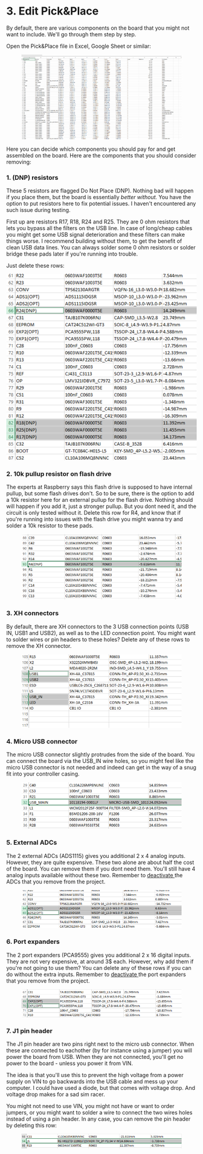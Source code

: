 # 3. Edit Pick\&Place

By default, there are various components on the board that you might not want to include. We'll go through them step by step.

Open the Pick\&Place file in Excel, Google Sheet or similar:

<figure><img src="../../../.gitbook/assets/image (17).png" alt=""><figcaption></figcaption></figure>

Here you can decide which components you should pay for and get assembled on the board. Here are the components that you should consider removing:

### 1. (DNP) resistors

These 5 resistors are flagged Do Not Place (DNP). Nothing bad will happen if you place them, but the board is essentially _better without._ You have the option to put resistors here to fix potential issues. I haven't encountered any such issue during testing.

First up are resistors R17, R18, R24 and R25. They are 0 ohm resistors that lets you bypass all the filters on the USB line. In case of long/cheap cables you might get some USB signal deterioration and these filters can make things worse. I recommend building without them, to get the benefit of clean USB data lines. You can always solder some 0 ohm resistors or solder bridge these pads later if you're running into trouble.&#x20;

Just delete these rows:

![](<../../../.gitbook/assets/image (6).png>)

### 2. 10k pullup resistor on flash drive

The experts at Raspberry says this flash drive is supposed to have internal pullup, but some flash drives don't. So to be sure, there is the option to add a 10k resistor here for an external pullup for the flash drive. Nothing should will happen if you add it, just a stronger pullup. But you dont need it, and the circuit is only tested without it. Delete this row for R4, and know that if you're running into issues with the flash drive you might wanna try and solder a 10k resistor to these pads.&#x20;

<figure><img src="../../../.gitbook/assets/image (53).png" alt=""><figcaption></figcaption></figure>

### 3. XH connectors

By default, there are XH connectors to the 3 USB connection points (USB IN, USB1 and USB2), as well as to the LED connection point. You might want to solder wires or pin headers to these holes? Delete any of these rows to remove the XH connector.&#x20;

<figure><img src="../../../.gitbook/assets/image (39).png" alt=""><figcaption></figcaption></figure>

### 4. Micro USB connector

The micro USB connector slightly protrudes from the side of the board. You can connect the board via the USB\_IN wire holes, so you might feel like the micro USB connector is not needed and indeed can get in the way of a snug fit into your controller casing.&#x20;

<figure><img src="../../../.gitbook/assets/image (66).png" alt=""><figcaption></figcaption></figure>

### 5. External ADCs

The 2 external ADCs (ADS1115) gives you additional 2 x 4 analog inputs. However, they are quite expensive. These two alone are about half the cost of the board. You can remove them if you dont need them. You'll still have 4 analog inputs available without these two. Remember to [deactivate ](../../code/settings.md#board-settings)the ADCs that you remove from the project.&#x20;

<figure><img src="../../../.gitbook/assets/image (38).png" alt=""><figcaption></figcaption></figure>

### 6. Port expanders

The 2 port expanders (PCA9555) gives you additional 2 x 16 digital inputs. They are not very expensive, at around 3$ each. However, why add them if you're not going to use them? You can delete any of these rows if you can do without the extra inputs. Remember to [deactivate ](../../code/settings.md#board-settings)the port expanders that you remove from the project.&#x20;

<figure><img src="../../../.gitbook/assets/image (63).png" alt=""><figcaption></figcaption></figure>

### 7. J1 pin header

The J1 pin header are two pins right next to the micro usb connector. When these are connected to eachother (by for instance using a jumper) you will power the board from USB. When they are not connected, you'll get no power to the board - unless you power it from VIN.&#x20;

The idea is that you'll use this to prevent the high voltage from a power supply on VIN to go backwards into the USB cable and mess up your computer. I could have used a diode, but that comes with voltage drop. And voltage drop makes for a sad sim racer.&#x20;

You might not need to use VIN, you might not have or want to order jumpers, or you might want to solder a wire to connect the two wires holes instead of using a pin header. In any case, you can remove the pin header by deleting this row:

<figure><img src="../../../.gitbook/assets/image (44).png" alt=""><figcaption></figcaption></figure>

